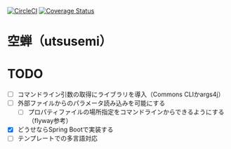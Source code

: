 [![CircleCI](https://circleci.com/gh/seriwb/utsusemi.svg?style=svg)](https://circleci.com/gh/seriwb/utsusemi)
[![Coverage Status](https://coveralls.io/repos/github/seriwb/utsusemi/badge.svg?branch=master)](https://coveralls.io/github/seriwb/utsusemi?branch=master)

# 空蝉（utsusemi）

# TODO
- [ ] コマンドライン引数の取得にライブラリを導入（Commons CLIかargs4j）
- [ ] 外部ファイルからのパラメータ読み込みを可能にする
  - [ ] プロパティファイルの場所指定をコマンドラインからできるようにする（flyway参考）
- [x] どうせならSpring Bootで実装する
- [ ] テンプレートでの多言語対応